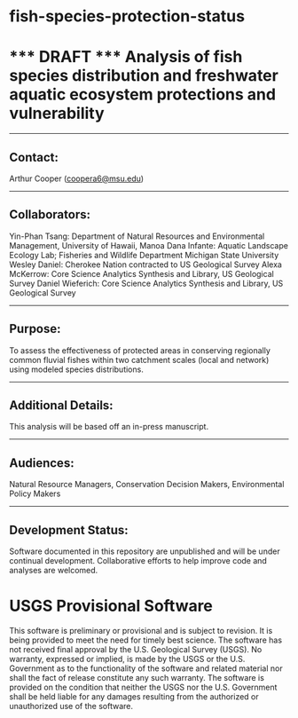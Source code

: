 # fish-species-protection-status


*** DRAFT *** Analysis of fish species distribution and freshwater aquatic ecosystem protections and vulnerability
===============================================================================================================

-----------
Contact:
-----------
Arthur Cooper (coopera6@msu.edu)


-----------
Collaborators:
-----------
Yin-Phan Tsang: Department of Natural Resources and Environmental Management, University of Hawaii, Manoa
Dana Infante: Aquatic Landscape Ecology Lab; Fisheries and Wildlife Department Michigan State University		  		  
Wesley Daniel: Cherokee Nation contracted to US Geological Survey
Alexa McKerrow: Core Science Analytics Synthesis and Library, US Geological Survey
Daniel Wieferich: Core Science Analytics Synthesis and Library, US Geological Survey			  
	



-----------
Purpose:
-----------
To assess the effectiveness of protected areas in conserving regionally common fluvial fishes within two catchment scales (local and network) using modeled species distributions.


-----------
Additional Details:
-----------
This analysis will be based off an in-press manuscript.  


-----------
Audiences:
-----------
Natural Resource Managers, Conservation Decision Makers, Environmental Policy Makers


-----------
Development Status:
-------------------
Software documented in this repository are unpublished and will be under continual development.  Collaborative efforts to help improve code and analyses are welcomed.








# USGS Provisional Software

This software is preliminary or provisional and is subject to revision. It is being provided to meet the need for timely best science. The software has not received final approval by the U.S. Geological Survey (USGS). No warranty, expressed or implied, is made by the USGS or the U.S. Government as to the functionality of the software and related material nor shall the fact of release constitute any such warranty. The software is provided on the condition that neither the USGS nor the U.S. Government shall be held liable for any damages resulting from the authorized or unauthorized use of the software.
